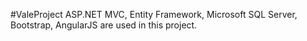 #ValeProject
ASP.NET MVC, Entity Framework, Microsoft SQL Server, Bootstrap, AngularJS are used in this project.
